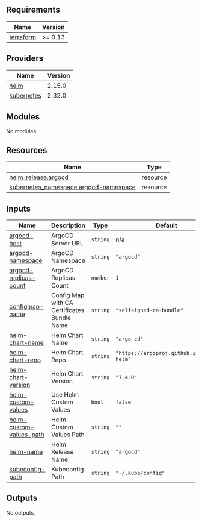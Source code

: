 <!-- BEGIN_TF_DOCS -->
## Requirements

| Name | Version |
|------|---------|
| <a name="requirement_terraform"></a> [terraform](#requirement\_terraform) | >= 0.13 |

## Providers

| Name | Version |
|------|---------|
| <a name="provider_helm"></a> [helm](#provider\_helm) | 2.15.0 |
| <a name="provider_kubernetes"></a> [kubernetes](#provider\_kubernetes) | 2.32.0 |

## Modules

No modules.

## Resources

| Name | Type |
|------|------|
| [helm_release.argocd](https://registry.terraform.io/providers/hashicorp/helm/latest/docs/resources/release) | resource |
| [kubernetes_namespace.argocd-namespace](https://registry.terraform.io/providers/hashicorp/kubernetes/latest/docs/resources/namespace) | resource |

## Inputs

| Name | Description | Type | Default | Required |
|------|-------------|------|---------|:--------:|
| <a name="input_argocd-host"></a> [argocd-host](#input\_argocd-host) | ArgoCD Server URL | `string` | n/a | yes |
| <a name="input_argocd-namespace"></a> [argocd-namespace](#input\_argocd-namespace) | ArgoCD Namespace | `string` | `"argocd"` | no |
| <a name="input_argocd-replicas-count"></a> [argocd-replicas-count](#input\_argocd-replicas-count) | ArgoCD Replicas Count | `number` | `1` | no |
| <a name="input_configmap-name"></a> [configmap-name](#input\_configmap-name) | Config Map with CA Certificates Bundle Name | `string` | `"selfsigned-ca-bundle"` | no |
| <a name="input_helm-chart-name"></a> [helm-chart-name](#input\_helm-chart-name) | Helm Chart Name | `string` | `"argo-cd"` | no |
| <a name="input_helm-chart-repo"></a> [helm-chart-repo](#input\_helm-chart-repo) | Helm Chart Repo | `string` | `"https://argoproj.github.io/argo-helm"` | no |
| <a name="input_helm-chart-version"></a> [helm-chart-version](#input\_helm-chart-version) | Helm Chart Version | `string` | `"7.4.0"` | no |
| <a name="input_helm-custom-values"></a> [helm-custom-values](#input\_helm-custom-values) | Use Helm Custom Values | `bool` | `false` | no |
| <a name="input_helm-custom-values-path"></a> [helm-custom-values-path](#input\_helm-custom-values-path) | Helm Custom Values Path | `string` | `""` | no |
| <a name="input_helm-name"></a> [helm-name](#input\_helm-name) | Helm Release Name | `string` | `"argocd"` | no |
| <a name="input_kubeconfig-path"></a> [kubeconfig-path](#input\_kubeconfig-path) | Kubeconfig Path | `string` | `"~/.kube/config"` | no |

## Outputs

No outputs.
<!-- END_TF_DOCS -->
